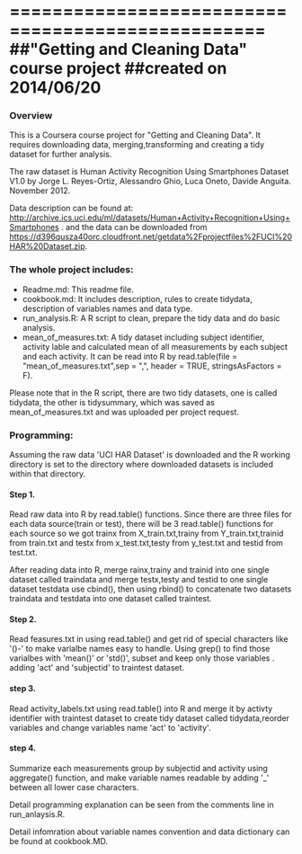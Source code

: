 ==================================================
##"Getting and Cleaning Data" course project
##created on 2014/06/20 
==================================================

### Overview
This is a Coursera course project for "Getting and Cleaning Data". It requires downloading data, merging,transforming and creating a tidy dataset for further analysis.
 
The raw dataset is Human Activity Recognition Using Smartphones Dataset V1.0 by Jorge L. Reyes-Ortiz, Alessandro Ghio, Luca Oneto, Davide Anguita. November 2012.

Data description can be found at:
http://archive.ics.uci.edu/ml/datasets/Human+Activity+Recognition+Using+Smartphones .
and the data can be downloaded from https://d396qusza40orc.cloudfront.net/getdata%2Fprojectfiles%2FUCI%20HAR%20Dataset.zip.


### The whole project includes:

* Readme.md: This readme file.
* cookbook.md: It includes description, rules to create tidydata, description of variables names and data type.
* run_analysis.R: A R script to clean, prepare the tidy data and do basic analysis.
* mean_of_measures.txt: A tidy dataset including subject identifier, activity lable and calculated mean of all measurements by each subject and each activity. It can be read into R by
 read.table(file = "mean_of_measures.txt",sep = ",", header = TRUE, stringsAsFactors = F). 
 
Please note that in the R script, there are two tidy datasets, one is called tidydata, the other is tidysummary, which was saved as mean_of_measures.txt and was uploaded per project request.

### Programming:

Assuming the raw data 'UCI HAR Dataset' is downloaded and the R working directory is set to the directory where downloaded datasets is included within that directory.

#### Step 1.
Read raw data into R by read.table() functions. Since there are three files for each data source(train or test), 
there will be 3 read.table() functions for each source so we got trainx from X_train.txt,trainy from Y_train.txt,trainid from train.txt 
and testx from x_test.txt,testy from y_test.txt and testid from test.txt.

After reading data into R, merge rainx,trainy and trainid into one single dataset called traindata and merge testx,testy and testid to one single dataset testdata use cbind(),
then using rbind() to concatenate two datasets traindata and testdata into one dataset called traintest.

#### Step 2.

Read feasures.txt in using read.table() and get rid of special characters like '()-' to make varialbe names easy 
to handle. Using grep() to find those varialbes with 'mean()' or 'std()', subset and keep only those variables .
adding 'act' and 'subjectid' to traintest dataset.


#### step 3.
Read activity_labels.txt using read.table() into R and merge it by activty identifier with traintest dataset to create tidy dataset called tidydata,reorder variables and change variables name 'act' to 'activity'.

#### step 4.
Summarize each measurements group by subjectid and activity using aggregate() function, and make variable names readable by adding '_' between all
lower case characters.

Detail programming explanation can be seen from the comments line in run_anlaysis.R.

Detail infomration about variable names convention and data dictionary can be found at cookbook.MD.
















